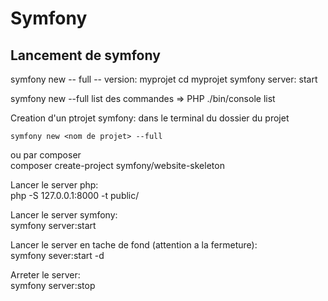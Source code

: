 # Symfony
## Lancement de symfony
symfony new -- full -- version: myprojet
cd myprojet
symfony server: start

symfony new --full <nom de dossier>
list des commandes => PHP ./bin/console list

Creation d'un ptrojet symfony:
dans le terminal du dossier du projet
``` 
symfony new <nom de projet> --full
```
ou par composer  
composer create-project symfony/website-skeleton <nom du projet>

Lancer le server php:  
php -S 127.0.0.1:8000 -t public/  

Lancer le server symfony:  
symfony server:start  

Lancer le server en tache de fond (attention a la fermeture):  
symfony sever:start -d

Arreter le server:  
symfony server:stop
